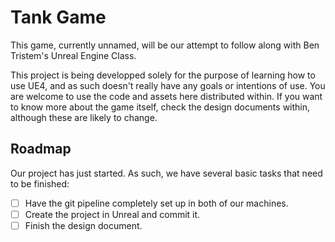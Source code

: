# Tank Game

This game, currently unnamed, will be our attempt to follow along with Ben
Tristem's Unreal Engine Class.

This project is being developped solely for the purpose of learning how to use
UE4, and as such doesn't really have any goals or intentions of use. You are
welcome to use the code and assets here distributed within. If you want to know
more about the game itself, check the design documents within, although these
are likely to change.

## Roadmap

Our project has just started. As such, we have several basic tasks that need to
be finished:

- [ ] Have the git pipeline completely set up in both of our machines.
- [ ] Create the project in Unreal and commit it.
- [ ] Finish the design document.
